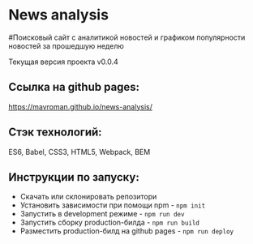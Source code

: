 # News analysis

#Поисковый сайт с аналитикой новостей и графиком популярности новостей за прошедшую неделю

Текущая версия проекта v0.0.4

## Ссылка на github pages:

https://mavroman.github.io/news-analysis/

## Стэк технологий:

ES6, Babel, CSS3, HTML5, Webpack, BEM

## Инструкции по запуску:

- Скачать или склонировать репозитори
- Установить зависимости при помощи npm - `npm init`
- Запустить в development режиме - `npm run dev`
- Запустить сборку production-билда - `npm run build`
- Разместить production-билд на github pages - `npm run deploy`
